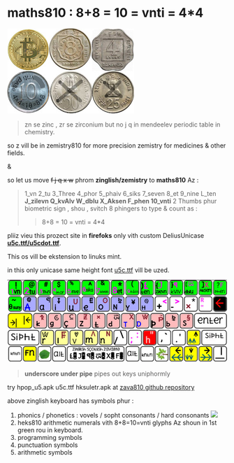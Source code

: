 # maths810 : 8+8 = 10 = vnti = 4*4 
![mni_810][no2550]
> zn se zinc , zr se zirconium but no j q in mendeelev periodic table in chemistry.

so z vill be in zemistry810 for more precision zemistry for medicines & other fields.

&

so let us move ~~f j q x w~~ phrom **zinglish/zemistry** to **maths810** Az :

> 1_vn 2_tu 3_Three 4_phor 5_phaiv 6_siks 7_seven 8_et
> 9_nine L_ten **J_zilevn Q_kvAlv W_dblu X_Aksen F_phen 10_vnti**
> 2 Thumbs phur biometric sign , shou , svitch
> 8 phingers to type & count as :
>> 8+8 = 10 = vnti = 4*4 

pliiz vieu this prozect site in **firefoks** only vith custom DeliusUnicase **[u5c.ttf/u5cdot.ttf][unicasefonts]**.

This os vill be ekstension to linuks mint.

in this only unicase same height font [u5c.ttf][unicasefonts] vill be uzed.



![mintos keyboard][imezkibord]

> **underscore under pipe** pipes out keys uniphormly

try hpop_u5.apk u5c.ttf hksuletr.apk at [zava810 github repository][zava810]

above zinglish keyboard has symbols phur :

1. phonics / phonetics : vovels / sopht consonants / hard consonants
![][phoniksimez]
2. heks810 arithmetic numerals vith 8+8=10=vnti glyphs Az shoun in 1st green rou in keyboard.
3. programming symbols
4. punctuation symbols
5. arithmetic symbols


[zava810]: http://github.com/zava810/zava810
[phoniksimez]: imez/png/phoniks.png
[unicasefonts]: https://github.com/Font77/unicase_phonts
[imezkibord]: imez/zpg/kibord.ascii810.jpg
[no2550]: imez/zpg/no2550.jpg
